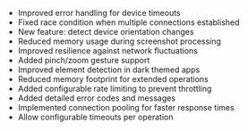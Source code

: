 - Improved error handling for device timeouts
- Fixed race condition when multiple connections established
- New feature: detect device orientation changes
- Reduced memory usage during screenshot processing
- Improved resilience against network fluctuations
- Added pinch/zoom gesture support
- Improved element detection in dark themed apps
- Reduced memory footprint for extended operations
- Added configurable rate limiting to prevent throttling
- Added detailed error codes and messages
- Implemented connection pooling for faster response times
- Allow configurable timeouts per operation
